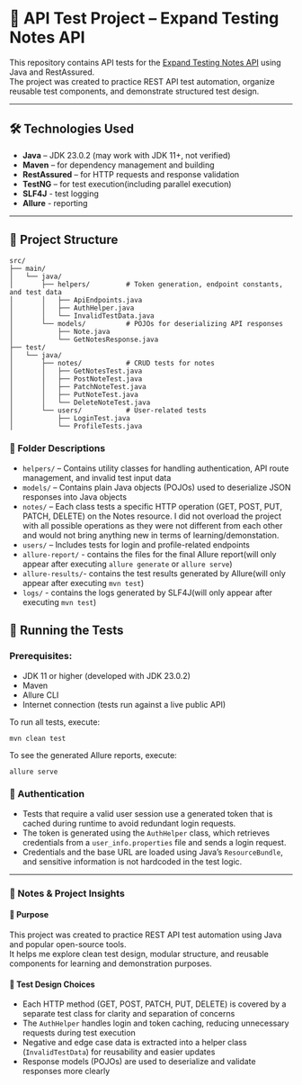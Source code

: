 # 📘 API Test Project – Expand Testing Notes API

This repository contains API tests for the [Expand Testing Notes API](https://practice.expandtesting.com/notes/api/api-docs) using Java and RestAssured.  
The project was created to practice REST API test automation, organize reusable test components, and demonstrate structured test design.

---

## 🛠 Technologies Used

- **Java** – JDK 23.0.2 (may work with JDK 11+, not verified)
- **Maven** – for dependency management and building
- **RestAssured** – for HTTP requests and response validation
- **TestNG** – for test execution(including parallel execution)
- **SLF4J** - test logging
- **Allure** - reporting

---

## 📁 Project Structure

```text
src/
├── main/
│   └── java/
│       ├── helpers/         # Token generation, endpoint constants, and test data
│       │   ├── ApiEndpoints.java
│       │   ├── AuthHelper.java
│       │   └── InvalidTestData.java
│       └── models/          # POJOs for deserializing API responses
│           ├── Note.java
│           └── GetNotesResponse.java
├── test/
│   └── java/
│       ├── notes/           # CRUD tests for notes
│       │   ├── GetNotesTest.java
│       │   ├── PostNoteTest.java
│       │   ├── PatchNoteTest.java
│       │   ├── PutNoteTest.java
│       │   └── DeleteNoteTest.java
│       └── users/           # User-related tests
│           ├── LoginTest.java
│           └── ProfileTests.java
```

### 📄 Folder Descriptions

- `helpers/` – Contains utility classes for handling authentication, API route management, and invalid test input data
- `models/` – Contains plain Java objects (POJOs) used to deserialize JSON responses into Java objects
- `notes/` – Each class tests a specific HTTP operation (GET, POST, PUT, PATCH, DELETE) on the Notes resource. I did not overload the project with all possible operations as they were not different from each other and would not bring anything new in terms of learning/demonstation.
- `users/` – Includes tests for login and profile-related endpoints
- `allure-report/` - contains the files for the final Allure report(will only appear after executing `allure generate` or `allure serve`)
- `allure-results/`- contains the test results generated by Allure(will only appear after executing `mvn test`)
- `logs/` - contains the logs generated by SLF4J(will only appear after executing `mvn test`)


## 🚀 Running the Tests

### Prerequisites:

* JDK 11 or higher (developed with JDK 23.0.2)
* Maven
* Allure CLI
* Internet connection (tests run against a live public API)

To run all tests, execute:

```mvn clean test```

To see the generated Allure reports, execute:

```allure serve```

### 🔐 Authentication

* Tests that require a valid user session use a generated token that is cached during runtime to avoid redundant login requests.  
* The token is generated using the `AuthHelper` class, which retrieves credentials from a `user_info.properties` file and sends a login request.
* Credentials and the base URL are loaded using Java’s `ResourceBundle`, and sensitive information is not hardcoded in the test logic.

---

### 📝 Notes & Project Insights

#### 🔹 Purpose

This project was created to practice REST API test automation using Java and popular open-source tools.  
It helps me explore clean test design, modular structure, and reusable components for learning and demonstration purposes. 

#### 🔹 Test Design Choices

- Each HTTP method (GET, POST, PATCH, PUT, DELETE) is covered by a separate test class for clarity and separation of concerns
- The `AuthHelper` handles login and token caching, reducing unnecessary requests during test execution
- Negative and edge case data is extracted into a helper class (`InvalidTestData`) for reusability and easier updates
- Response models (POJOs) are used to deserialize and validate responses more clearly